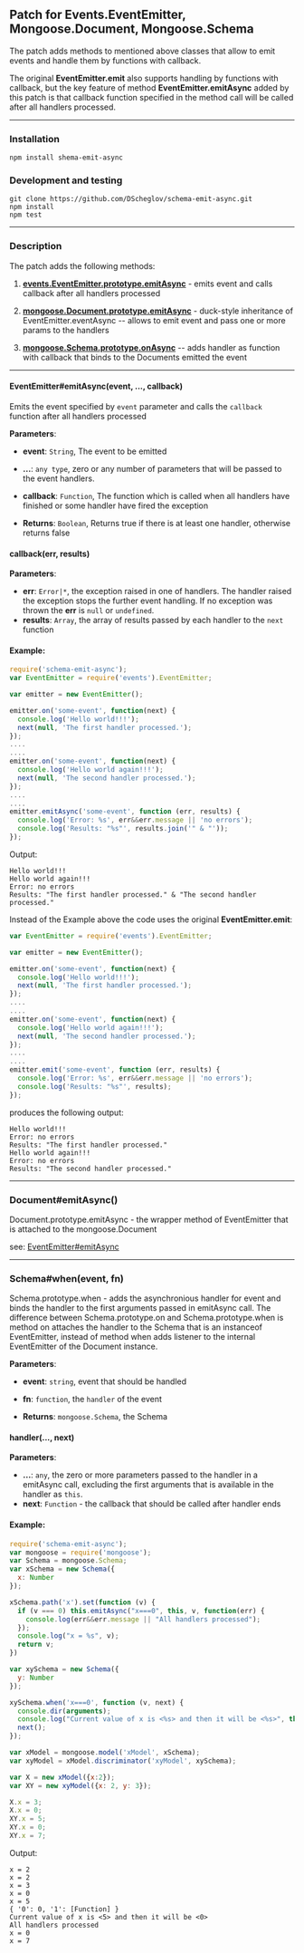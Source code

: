 ## Patch for Events.EventEmitter, Mongoose.Document, Mongoose.Schema

The patch adds methods to mentioned above classes that allow to emit events and handle them by functions with callback.

The original **EventEmitter.emit** also supports handling by functions with callback, but the key feature of method **EventEmitter.emitAsync** added by this patch is that callback function specified in the method call will be called after all handlers processed.

--------------------
### Installation

```shell
npm install shema-emit-async
```

### Development and testing
```shell
git clone https://github.com/DScheglov/schema-emit-async.git
npm install
npm test
```
--------------------
### Description

The patch adds the following methods:

1. [**events.EventEmitter.prototype.emitAsync**](#EE.eA) - emits event and calls callback after all handlers processed

2. [**mongoose.Document.prototype.emitAsync**](#mD.eA) - duck-style inheritance of EventEmitter.eventAsync -- allows to emit event and pass one or more params to the handlers

3. [**mongoose.Schema.prototype.onAsync**](#mS.oA) -- adds handler as function with callback that binds to the Documents emitted the event

-----------
#### EventEmitter#emitAsync(event, ..., callback) <a name="EE.eA"></a>

Emits the event specified by `event` parameter and calls the `callback` function after all handlers processed

**Parameters**:
 - **event**: `String`, The event to be emitted
 - **...**: `any type`, zero or any number of parameters that will be passed
to the event handlers.
 - **callback**: `Function`, The function which is called when all handlers have finished or some handler have fired the exception

 - **Returns**: `Boolean`, Returns true if there is at least one handler,
otherwise returns false

#### callback(err, results)

**Parameters**:

- **err**: `Error|*`, the exception raised in one of handlers. The handler raised the exception stops the further event handling. If no exception was thrown the **err** is `null` or `undefined`.
- **results**: `Array`, the array of results passed by each handler to the `next` function

#### Example:
```javascript
require('schema-emit-async');
var EventEmitter = require('events').EventEmitter;

var emitter = new EventEmitter();

emitter.on('some-event', function(next) {
  console.log('Hello world!!!');
  next(null, 'The first handler processed.');
});
....
....
emitter.on('some-event', function(next) {
  console.log('Hello world again!!!');
  next(null, 'The second handler processed.');
});
....
....
emitter.emitAsync('some-event', function (err, results) {
  console.log('Error: %s', err&&err.message || 'no errors');
  console.log('Results: "%s"', results.join('" & "'));
});

```
Output:
```shell
Hello world!!!
Hello world again!!!
Error: no errors
Results: "The first handler processed." & "The second handler processed."
```

Instead of the Example above the code uses the original **EventEmitter.emit**:
```javascript
var EventEmitter = require('events').EventEmitter;

var emitter = new EventEmitter();

emitter.on('some-event', function(next) {
  console.log('Hello world!!!');
  next(null, 'The first handler processed.');
});
....
....
emitter.on('some-event', function(next) {
  console.log('Hello world again!!!');
  next(null, 'The second handler processed.');
});
....
....
emitter.emit('some-event', function (err, results) {
  console.log('Error: %s', err&&err.message || 'no errors');
  console.log('Results: "%s"', results);
});

```
produces the following output:

```shell
Hello world!!!
Error: no errors
Results: "The first handler processed."
Hello world again!!!
Error: no errors
Results: "The second handler processed."
```
----------------------
### Document#emitAsync() <a name="mD.eA"></a>

Document.prototype.emitAsync - the wrapper method of EventEmitter that
is attached to the mongoose.Document

see: [EventEmitter#emitAsync](#EE.eA)

------------------
### Schema#when(event, fn) <a name="mS.oA"></a>

Schema.prototype.when - adds the asynchronious handler for event and binds the handler to the first arguments passed in emitAsync call.
The difference between Schema.prototype.on and Schema.prototype.when is method on attaches the handler to the Schema that is an instanceof EventEmitter, instead of method when adds listener to the internal EventEmitter of the Document instance. 

**Parameters**:

- **event**: `string`, event that should be handled
- **fn**: `function`, the `handler` of the event

- **Returns**: `mongoose.Schema`, the Schema

#### handler(..., next)

**Parameters**:
- **...**: `any`, the zero or more parameters passed to the handler in a emitAsync call, excluding the first arguments that is available in the handler as `this`.
- **next**: `Function` - the callback that should be called after handler ends

#### Example:
```javascript
require('schema-emit-async');
var mongoose = require('mongoose');
var Schema = mongoose.Schema;
var xSchema = new Schema({
  x: Number
});

xSchema.path('x').set(function (v) {
  if (v === 0) this.emitAsync("x===0", this, v, function(err) {
    console.log(err&&err.message || "All handlers processed");
  });
  console.log("x = %s", v);
  return v;
})

var xySchema = new Schema({
  y: Number
});

xySchema.when('x===0', function (v, next) {
  console.dir(arguments);
  console.log("Current value of x is <%s> and then it will be <%s>", this.x, v);
  next();
});

var xModel = mongoose.model('xModel', xSchema);
var xyModel = xModel.discriminator('xyModel', xySchema);

var X = new xModel({x:2});
var XY = new xyModel({x: 2, y: 3});

X.x = 3;
X.x = 0;
XY.x = 5;
XY.x = 0;
XY.x = 7;
```
Output:
```shell
x = 2
x = 2
x = 3
x = 0
x = 5
{ '0': 0, '1': [Function] }
Current value of x is <5> and then it will be <0>
All handlers processed
x = 0
x = 7
```
